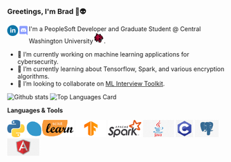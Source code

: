 ### Greetings, I'm Brad 👋👽

<a href="https://www.linkedin.com/in/bareeves/">
  <img align="left" alt="Brad's LinkedIn" width="25px" src="https://raw.githubusercontent.com/reevesba/reevesba/master/assets/linkedin.svg" />
</a>
<a href="https://discord.gg/mMUktshNH4">
  <img align="left" alt="Brad's Discord" width="25px" src="https://raw.githubusercontent.com/reevesba/reevesba/master/assets/discord.svg" />
</a> 

I'm a PeopleSoft Developer and Graduate Student @ Central Washington University<img alt="Wildcat Logo" width="25px" src="https://raw.githubusercontent.com/reevesba/reevesba/master/assets/cwu.png"/>.

- 🔭 I’m currently working on machine learning applications for cybersecurity.
- 🌱 I’m currently learning about Tensorflow, Spark, and various encryption algorithms.
- 👯 I’m looking to collaborate on [ML Interview Toolkit](https://github.com/reevesba/mlit).

![Github stats](https://github-readme-stats.vercel.app/api?username=reevesba&theme=highcontrast&show_icons=true&count_private=true)
![Top Languages Card](https://github-readme-stats.vercel.app/api/top-langs/?username=reevesba&layout=compact)

**Languages & Tools**

<img height="40" src="https://raw.githubusercontent.com/reevesba/reevesba/master/assets/python.png">
<img height="40" src="https://raw.githubusercontent.com/reevesba/reevesba/master/assets/sklearn.png">
<img height="40" src="https://raw.githubusercontent.com/reevesba/reevesba/master/assets/tensorflow.png">
<img height="40" src="https://raw.githubusercontent.com/reevesba/reevesba/master/assets/spark.png">
<img height="40" src="https://raw.githubusercontent.com/reevesba/reevesba/master/assets/java.jpg">
<img height="40" src="https://raw.githubusercontent.com/reevesba/reevesba/master/assets/c.jpg">
<img height="40" src="https://raw.githubusercontent.com/reevesba/reevesba/master/assets/postgres.jpg">
<img height="40" src="https://raw.githubusercontent.com/reevesba/reevesba/master/assets/angular.png">

<!--
**reevesba/reevesba** is a ✨ _special_ ✨ repository because its `README.md` (this file) appears on your GitHub profile.

Here are some ideas to get you started:

- 🔭 I’m currently working on ...
- 🌱 I’m currently learning ...
- 👯 I’m looking to collaborate on ...
- 🤔 I’m looking for help with ...
- 💬 Ask me about ...
- 📫 How to reach me: ...
- 😄 Pronouns: ...
- ⚡ Fun fact: ...
-->
